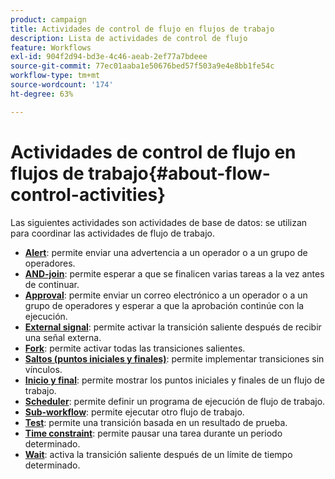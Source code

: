 ```yaml
---
product: campaign
title: Actividades de control de flujo en flujos de trabajo
description: Lista de actividades de control de flujo
feature: Workflows
exl-id: 904f2d94-bd3e-4c46-aeab-2ef77a7bdeee
source-git-commit: 77ec01aaba1e50676bed57f503a9e4e8bb1fe54c
workflow-type: tm+mt
source-wordcount: '174'
ht-degree: 63%

---
```


# Actividades de control de flujo en flujos de trabajo{#about-flow-control-activities}

Las siguientes actividades son actividades de base de datos: se utilizan para coordinar las actividades de flujo de trabajo.

* **[Alert](alert.md)**: permite enviar una advertencia a un operador o a un grupo de operadores.
* **[AND-join](and-join.md)**: permite esperar a que se finalicen varias tareas a la vez antes de continuar.
* **[Approval](approval.md)**: permite enviar un correo electrónico a un operador o a un grupo de operadores y esperar a que la aprobación continúe con la ejecución.
* **[External signal](external-signal.md)**: permite activar la transición saliente después de recibir una señal externa.
* **[Fork](fork.md)**: permite activar todas las transiciones salientes.
* **[Saltos (puntos iniciales y finales)](jump--start-point-and-end-point-.md)**: permite implementar transiciones sin vínculos.
* **[Inicio y final](start-and-end.md)**: permite mostrar los puntos iniciales y finales de un flujo de trabajo.
* **[Scheduler](scheduler.md)**: permite definir un programa de ejecución de flujo de trabajo.
* **[Sub-workflow](sub-workflow.md)**: permite ejecutar otro flujo de trabajo.
* **[Test](test.md)**: permite una transición basada en un resultado de prueba.
* **[Time constraint](time-constraint.md)**: permite pausar una tarea durante un periodo determinado.
* **[Wait](wait.md)**: activa la transición saliente después de un límite de tiempo determinado.
<!--* **Task**: lets you configure task execution. Refer to the [Task](task.md) section.-->
